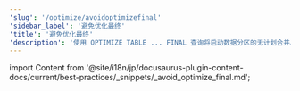 ```yaml
---
'slug': '/optimize/avoidoptimizefinal'
'sidebar_label': '避免优化最终'
'title': '避免优化最终'
'description': '使用 OPTIMIZE TABLE ... FINAL 查询将启动数据分区的无计划合并。'
---
```


import Content from '@site/i18n/jp/docusaurus-plugin-content-docs/current/best-practices/_snippets/_avoid_optimize_final.md';

<Content />
